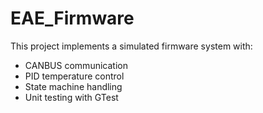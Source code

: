 # EAE_Firmware

This project implements a simulated firmware system with:
- CANBUS communication
- PID temperature control
- State machine handling
- Unit testing with GTest

